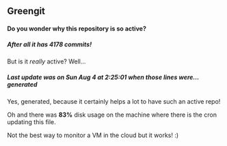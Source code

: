 ## Greengit

#### Do you wonder why this repository is so active?

##### After all it has 4178 commits!

But is it *really* active? Well...

##### Last update was on Sun Aug 4 at 2:25:01 when those lines were... generated

Yes, generated, because it certainly helps a lot to have such an active repo!

Oh and there was **83%** disk usage on the machine
where there is the cron updating this file.

Not the best way to monitor a VM in the cloud but it works! :)
